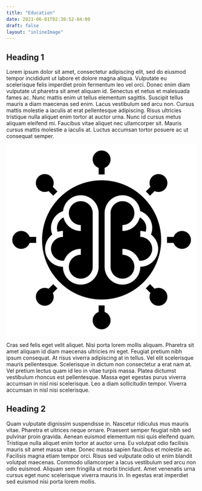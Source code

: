 ```yaml
---
title: "Education"
date: 2021-06-01T02:38:52-04:00
draft: false
layout: "inlineImage"
---
```


## Heading 1

Lorem ipsum dolor sit amet, consectetur adipiscing elit, sed do eiusmod tempor incididunt ut labore et dolore magna aliqua. Vulputate eu scelerisque felis imperdiet proin fermentum leo vel orci. Donec enim diam vulputate ut pharetra sit amet aliquam id. Senectus et netus et malesuada fames ac. Nunc mattis enim ut tellus elementum sagittis. Suscipit tellus mauris a diam maecenas sed enim. Lacus vestibulum sed arcu non. Cursus mattis molestie a iaculis at erat pellentesque adipiscing. Risus ultricies tristique nulla aliquet enim tortor at auctor urna. Nunc id cursus metus aliquam eleifend mi. Faucibus vitae aliquet nec ullamcorper sit. Mauris cursus mattis molestie a iaculis at. Luctus accumsan tortor posuere ac ut consequat semper.

![Sample Image](/images/logo-black-fill.svg)

Cras sed felis eget velit aliquet. Nisi porta lorem mollis aliquam. Pharetra sit amet aliquam id diam maecenas ultricies mi eget. Feugiat pretium nibh ipsum consequat. At risus viverra adipiscing at in tellus. Vel elit scelerisque mauris pellentesque. Scelerisque in dictum non consectetur a erat nam at. Vel pretium lectus quam id leo in vitae turpis massa. Platea dictumst vestibulum rhoncus est pellentesque. Massa eget egestas purus viverra accumsan in nisl nisi scelerisque. Leo a diam sollicitudin tempor. Viverra accumsan in nisl nisi scelerisque.

## Heading 2

Quam vulputate dignissim suspendisse in. Nascetur ridiculus mus mauris vitae. Pharetra et ultrices neque ornare. Praesent semper feugiat nibh sed pulvinar proin gravida. Aenean euismod elementum nisi quis eleifend quam. Tristique nulla aliquet enim tortor at auctor urna. Eu volutpat odio facilisis mauris sit amet massa vitae. Donec massa sapien faucibus et molestie ac. Facilisis magna etiam tempor orci. Risus sed vulputate odio ut enim blandit volutpat maecenas. Commodo ullamcorper a lacus vestibulum sed arcu non odio euismod. Aliquam sem fringilla ut morbi tincidunt. Amet venenatis urna cursus eget nunc scelerisque viverra mauris in. In egestas erat imperdiet sed euismod nisi porta lorem mollis.